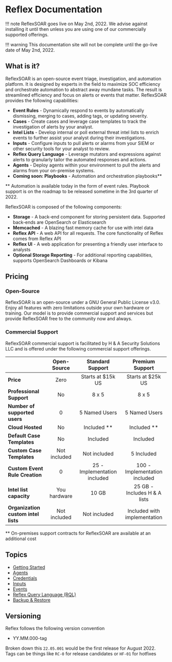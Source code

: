 # Reflex Documentation
!!! note
    ReflexSOAR goes live on May 2nd, 2022. We advise against installing it until then unless you are using one of our commercially supported offerings.

!!! warning
    This documentation site will not be complete until the go-live date of May 2nd, 2022.

## What is it?
ReflexSOAR is an open-source event triage, investigation, and automation platform. It is designed by experts in the field to maximize SOC efficiency and orchestrate automation to abstract away mundane tasks. The result is streamlined efficiency and focus on alerts or events that matter. ReflexSOAR provides the following capabilities:

- **Event Rules** - Dynamically respond to events by automatically dismissing, merging to cases, adding tags, or updating severity.
- **Cases** - Create cases and leverage case templates to track the investigation of alerts by your analyst.
- **Intel Lists** - Develop internal or poll external threat intel lists to enrich events to further assist your analyst during their investigations.
- **Inputs** - Configure inputs to pull alerts or alarms from your SIEM or other security tools for your analyst to review.
- **Reflex Query Language** - Leverage mutators and expressions against alerts to granularly tailor the automated responses and actions.
- **Agents** - Deploy agents within your environment to pull the alerts and alarms from your on-premise systems.
- **Coming soon: Playbooks** - Automation and orchestration playbooks**

** Automation is available today in the form of event rules. Playbook support is on the roadmap to be released sometime in the 3rd quarter of 2022.

ReflexSOAR is composed of the following components:

- **Storage** - A back-end component for storing persistent data. Supported back-ends are OpenSearch or Elasticsearch
- **Memcached** - A blazing fast memory cache for use with intel data
- **Reflex API** - A web API for all requests. The core functionality of Reflex comes from Reflex API
- **Reflex UI** - A web application for presenting a friendly user interface to analysts
- **Optional Storage Reporting** - For additional reporting capabilities, supports OpenSearch Dashboards or Kibana

## Pricing
### Open-Source
ReflexSOAR is an open-source under a GNU General Public License v3.0. Enjoy all features with zero limitations outside your own hardware or training. Our model is to provide commercial support and services but provide ReflexSOAR free to the community now and always.

### Commercial Support
ReflexSOAR commercial support is facilitated by H & A Security Solutions LLC and is offered under the following commercial support offerings.

|                                     | Open-Source     |   Standard Support           | Premium Support               |
| :---------------------------------- | :-------------: | :--------------------------: | :---------------------------: |
| **Price**                           | Zero            | Starts at $15k US            | Starts at $25k US             |
| **Professional Support**            | No              | 8 x 5                        | 8 x 5                         |
| **Number of supported users**       | 0               | 5 Named Users                | 5 Named Users                 |
| **Cloud Hosted**                    | No              | Included **                  | Included **                   |
| **Default Case Templates**          | No              | Included                     | Included                      |
| **Custom Case Templates**           | Not included    | Not included                 | 5 Included                    |
| **Custom Event Rule Creation**      | 0               | 25 - Implementation included | 100 - Implementation included |
| **Intel list capacity**             | You hardware    | 10 GB                        | 25 GB - Includes H & A lists  |
| **Organization custom intel lists** | Not included    | Not included                 | Included with implementation  |

** On-premises support contracts for ReflexSOAR are available at an additional cost

## Topics

- [Getting Started](getting-started.md)
- [Agents](agents/index.md)
- [Credentials](credentials/index.md)
- [Inputs](inputs/index.md)
- [Events](events/index.md)
- [Reflex Query Language (RQL)](rql/index.md)
- [Backup & Restore](backup-and-restore.md)

## Versioning

Reflex follows the following version convention

- YY.MM.000-tag

Broken down this `22.05.001` would be the first release for August 2022.  Tags can be things like `RC-0` for release candidates or `HF-01` for hotfixes
